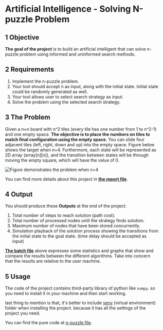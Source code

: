 # Artificial Intelligence - Solving N-puzzle Problem

## 1 Objective
**The goal of the project** is to build an artificial intelligent that can solve n-puzzle problem using informed and uninformed search methods.

## 2 Requirements
1. Implement the n-puzzle problem.
1. Your tool should accept n as input, along with the initial state. Initial state could be randomly generated as well.
2. Your tool allows user to select search strategy as input.
3. Solve the problem using the selected search strategy.

## 3 The Problem
Given a n×n board with n^2 tiles (every tile has one number from 1 to n^2-1) and one
empty space. **The objective is to place the numbers on tiles to match final configuration using the empty space.** You can slide four adjacent tiles (left, right, down and up) into the empty space. Figure below shows the target when n=4. Furthermore, each state
will be represented as 2D array (array\[n]\[n]), and the transition between states will be
through moving the empty square, which will have the value of 0. 

![Figure demonstrates the problem when n=4](https://algorithmsinsight.files.wordpress.com/2016/03/220px-15-puzzle-svg.png?w=730)

You can find more details about this project in [**the report file**](https://github.com/Faisal-AlDhuwayhi/AI-Solving-n-puzzle/blob/master/Report.pdf).

## 4 Output
You should produce these **Outputs** at the end of the project:
1. Total number of steps to reach solution (path cost).
1. Total number of processed nodes until the strategy finds solution.
1. Maximum number of nodes that have been stored concurrently.
1. Simulation playback of the solution process showing the transitions from the initial state to the goal state. (time delay should be accepted as input)

[**The batch file**](https://github.com/Faisal-AlDhuwayhi/AI-Solving-n-puzzle/blob/master/Batch_file.xlsx) above expresses some statistics and graphs that show and compare the results between the different algorithms. Take into concern that the results are relative to the user machine.  

## 5 Usage
The code of the project contains third-party library of python like `numpy`. so you need to install it in your machine and then start working.

last thing to mention is that, it's better to include [venv](/venv) (virtual environment) folder when installing the project. because it has all the settings of the project you need.

You can find the pure code at [n-puzzle file](n-puzzle.py).
